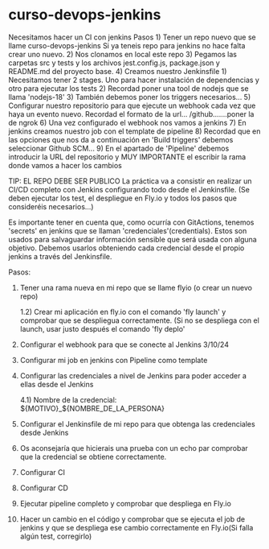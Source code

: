# curso-devops-jenkins

Necesitamos hacer un CI con jenkins Pasos 1) Tener un repo nuevo que se llame curso-devops-jenkins Si ya teneis repo para jenkins no hace falta crear uno nuevo. 2) Nos clonamos en local este repo 3) Pegamos las carpetas src y tests y los archivos jest.config.js, package.json y README.md del proyecto base. 4) Creamos nuestro Jenkinsfile 1) Necesitamos tener 2 stages. Uno para hacer instalación de dependencias y otro para ejecutar los tests 2) Recordad poner una tool de nodejs que se llama 'nodejs-18' 3) También debemos poner los triggers necesarios... 5) Configurar nuestro repositorio para que ejecute un webhook cada vez que haya un evento nuevo. Recordad el formato de la url... /github.......poner la de ngrok 6) Una vez configurado el webhook nos vamos a jenkins 7) En jenkins creamos nuestro job con el template de pipeline 8) Recordad que en las opciones que nos da a continuación en 'Build triggers' debemos seleccionar Github SCM... 9) En el apartado de 'Pipeline' debemos introducir la URL del repositorio y MUY IMPORTANTE el escribir la rama donde vamos a hacer los cambios

TIP: EL REPO DEBE SER PUBLICO
La práctica va a consistir en realizar un CI/CD completo con Jenkins configurando todo desde el Jenkinsfile. (Se deben ejecutar los test, el despliegue en Fly.io y todos los pasos que consideréis necesarios...)

Es importante tener en cuenta que, como ocurría con GitActions, tenemos 'secrets' en jenkins que se llaman 'credenciales'(credentials). Estos son usados para salvaguardar información sensible que será usada con alguna objetivo. Debemos usarlos obteniendo cada credencial desde el propio jenkins a través del Jenkinsfile.

Pasos:

1. Tener una rama nueva en mi repo que se llame flyio (o crear un nuevo repo)

   1.2) Crear mi aplicación en fly.io con el comando 'fly launch' y comprobar que se despliegua correctamente. (Si no se despliega con el launch, usar justo después el comando 'fly deplo'

2. Configurar el webhook para que se conecte al Jenkins
   3/10/24

3. Configurar mi job en jenkins con Pipeline como template

4. Configurar las credenciales a nivel de Jenkins para poder acceder a ellas desde el Jenkins

   4.1) Nombre de la credencial: ${MOTIVO}_${NOMBRE_DE_LA_PERSONA}

5. Configurar el Jenkinsfile de mi repo para que obtenga las credenciales desde Jenkins

6. Os aconsejaría que hicierais una prueba con un echo par comprobar que la credencial se obtiene correctamente.

7. Configurar CI

8. Configurar CD

9. Ejecutar pipeline completo y comprobar que despliega en Fly.io

10. Hacer un cambio en el código y comprobar que se ejecuta el job de jenkins y que se despliega ese cambio correctamente en Fly.io(Si falla algún test, corregirlo)
